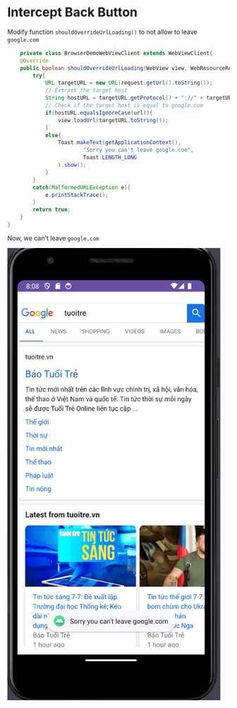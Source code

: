 # Intercept Back Button

Modify function `shouldOverrideUrlLoading()` to not allow to leave `google.com`

```java
    private class BrowserDemoWebViewClient extends WebViewClient{
    @Override
    public boolean shouldOverrideUrlLoading(WebView view, WebResourceRequest request){
        try{
            URL targetURL = new URL(request.getUrl().toString());
            // Extract the target host
            String hostURL = targetURL.getProtocol() + "://" + targetURL.getHost();
            // Check if the target host is equal to google.com
            if(hostURL.equalsIgnoreCase(url)){
                view.loadUrl(targetURL.toString());
            }
            else{
                Toast.makeText(getApplicationContext(),
                        "Sorry you can't leave google.com",
                        Toast.LENGTH_LONG
                ).show();
            }
        }
        catch(MalformedURLException e){
            e.printStackTrace();
        }
        return true;
    }
}
```

Now, we can't leave `google.com`

![img_3.png](img_3.png)
